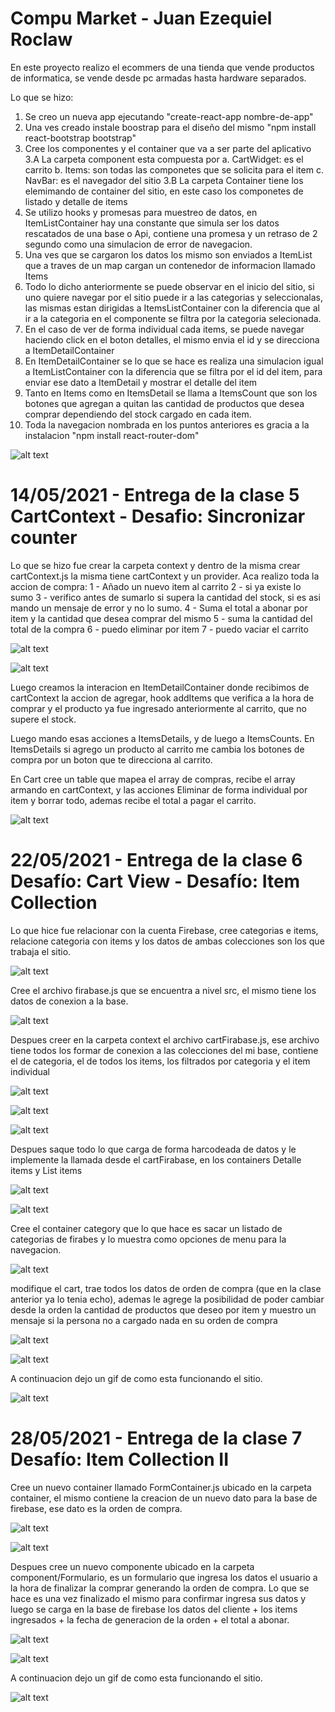 # Compu Market - Juan Ezequiel Roclaw

En este proyecto realizo el ecommers de una tienda que vende productos de informatica, se vende desde pc armadas hasta hardware separados.

Lo que se hizo:

1.  Se creo un nueva app ejecutando "create-react-app nombre-de-app"
2.  Una ves creado instale boostrap para el diseño del mismo "npm install react-bootstrap bootstrap"
3.  Cree los componentes y el container que va a ser parte del aplicativo
3.A La carpeta component esta compuesta por 
    a.  CartWidget: es el carrito
    b.  Items: son todas las componetes que se solicita para el item
    c.  NavBar: es el navegador del sitio
3.B La carpeta Container tiene los elemimando de container del sitio, en este caso los componetes de listado y detalle de items
4.  Se utilizo hooks y promesas para muestreo de datos, en ItemListContainer hay una constante que simula ser los datos rescatados de una base o Api, contiene una promesa y un retraso de 2 segundo como una simulacion de error de navegacion.
5.  Una ves que se cargaron los datos los mismo son enviados a ItemList que a traves de un map cargan un contenedor de informacion llamado Items
6. Todo lo dicho anteriormente se puede observar en el inicio del sitio, si uno quiere navegar por el sitio puede ir a las categorias y seleccionalas, las mismas estan dirigidas a ItemsListContainer con la diferencia que al ir a la categoria en el componente se filtra por la categoria selecionada.
7. En el caso de ver de forma individual cada items, se puede navegar haciendo click en el boton detalles, el mismo envia el id y se direcciona a ItemDetailContainer
8. En ItemDetailContainer se lo que se hace es realiza una simulacion igual a ItemListContainer con la diferencia que se filtra por el id del item, para enviar ese dato a ItemDetail y mostrar el detalle del item
9. Tanto en Items como en ItemsDetail se llama a ItemsCount que son los botones que agregan a quitan las cantidad de productos que desea comprar dependiendo del stock cargado en cada item.
10. Toda la navegacion nombrada en los puntos anteriores es gracia a la instalacion "npm install  react-router-dom"

![alt text](public/imagenes/navegador.gif)

# 14/05/2021 - Entrega de la clase 5 CartContext - Desafio: Sincronizar counter

Lo que se hizo fue crear la carpeta context y dentro de la misma crear cartContext.js la misma tiene cartContext y un provider. Aca realizo toda la accion de compra:
1 - Añado un nuevo item al carrito
2 - si ya existe lo sumo
3 - verifico antes de sumarlo si supera la cantidad del stock, si es asi mando un mensaje de error y no lo sumo.
4 - Suma el total a abonar por item y la cantidad que desea comprar del mismo
5 - suma la cantidad del total de la compra
6 - puedo eliminar por item
7 - puedo vaciar el carrito

![alt text](public/imagenes/cartContext1.png)

![alt text](public/imagenes/cartContext2.png)

Luego creamos la interacion en ItemDetailContainer donde recibimos de cartContext la accion de agregar, hook addItems que verifica a la hora de comprar y el producto ya fue ingresado anteriormente al carrito, que no supere el stock.

Luego mando esas acciones a ItemsDetails, y de luego a ItemsCounts. En ItemsDetails si agrego un producto al carrito me cambia los botones de compra por un boton que te direcciona al carrito.

En Cart cree un table que mapea el array de compras, recibe el array armando en cartContext, y las acciones Eliminar de forma individual por item y borrar todo, ademas recibe el total a pagar el carrito.

![alt text](public/imagenes/navegador2.gif)

# 22/05/2021 - Entrega de la clase 6 Desafío: Cart View - Desafío: Item Collection

Lo que hice fue relacionar con la cuenta Firebase, cree categorias e items, relacione categoria con items y los datos de ambas colecciones son los que trabaja el sitio.

![alt text](public/imagenes/firabase0.png)

Cree el archivo firabase.js que se encuentra a nivel src, el mismo tiene los datos de conexion a la base.

![alt text](public/imagenes/firabase1.png)

Despues creer en la carpeta context el archivo cartFirabase.js, ese archivo tiene todos los formar de conexion a las colecciones del mi base, contiene el de categoria, el de todos los items, los filtrados por categoria y el item individual

![alt text](public/imagenes/firabase2.png)

![alt text](public/imagenes/firabase3.png)

![alt text](public/imagenes/firabase4.png)

Despues saque todo lo que carga de forma harcodeada de datos y le implemente la llamada desde el cartFirabase, en los containers Detalle items y List items

![alt text](public/imagenes/firabase5.png)

![alt text](public/imagenes/firabase6.png)

Cree el container category que lo que hace es sacar un listado de categorias de firabes y lo muestra como opciones de menu para la navegacion.

![alt text](public/imagenes/firabase7.png)

modifique el cart, trae todos los datos de orden de compra (que en la clase anterior ya lo tenia echo), ademas le agrege la posibilidad de poder cambiar desde la orden la cantidad de productos que deseo por item y muestro un mensaje si la persona no a cargado nada en su orden de compra

![alt text](public/imagenes/firabase8.png)

![alt text](public/imagenes/firabase9.png)


A continuacion dejo un gif de como esta funcionando el sitio.

![alt text](public/imagenes/navegador3.gif)

# 28/05/2021 - Entrega de la clase 7 Desafío: Item Collection II

Cree un nuevo container llamado FormContainer.js ubicado en la carpeta container, el mismo contiene la creacion de un nuevo dato para la base de firebase, ese dato es la orden de compra.

![alt text](public/imagenes/ContainerII-1.png)

![alt text](public/imagenes/ContainerII-2.png)

Despues cree un nuevo componente ubicado en la carpeta component/Formulario, es un formulario que ingresa los datos el usuario a la hora de finalizar la comprar generando la orden de compra. Lo que se hace es una vez finalizado el mismo para confirmar ingresa sus datos y luego se carga en la base de firebase los datos del cliente + los items ingresados + la fecha de generacion de la orden + el total a abonar. 

![alt text](public/imagenes/ContainerII-3.png)

![alt text](public/imagenes/ContainerII-4.png)

A continuacion dejo un gif de como esta funcionando el sitio.

![alt text](public/imagenes/navegador4.gif)
